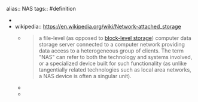 ---
---

alias:: NAS
tags:: #definition

-
- wikipedia:: https://en.wikipedia.org/wiki/Network-attached_storage
	- > a file-level (as opposed to [block-level storage](https://en.wikipedia.org/wiki/Block-level_storage)) computer data storage server connected to a computer network providing data access to a heterogeneous group of clients. The term "NAS" can refer to both the technology and systems involved, or a specialized device built for such functionality (as unlike tangentially related technologies such as local area networks, a NAS device is often a singular unit).
	-
	-